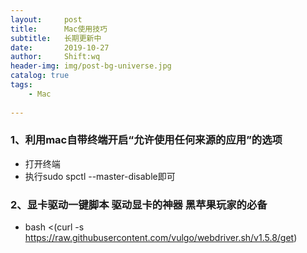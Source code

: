 ```yaml
---
layout:     post
title:      Mac使用技巧
subtitle:   长期更新中
date:       2019-10-27
author:     Shift:wq
header-img: img/post-bg-universe.jpg
catalog: true
tags:
    - Mac
   
---
```


### 1、利用mac自带终端开启“允许使用任何来源的应用”的选项
- 打开终端
- 执行sudo spctl --master-disable即可


### 2、显卡驱动一键脚本 驱动显卡的神器 黑苹果玩家的必备
- bash <(curl -s https://raw.githubusercontent.com/vulgo/webdriver.sh/v1.5.8/get)

